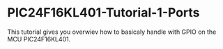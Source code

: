 # PIC24F16KL401-Tutorial-1-Ports
This tutorial gives you overwiev how to basicaly handle with GPIO on the MCU PIC24F16KL401.
